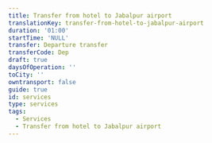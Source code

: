 ```yaml
---
title: Transfer from hotel to Jabalpur airport
translationKey: transfer-from-hotel-to-jabalpur-airport
duration: '01:00'
startTime: 'NULL'
transfer: Departure transfer
transferCode: Dep
draft: true
daysOfOperation: ''
toCity: ''
owntransport: false
guide: true
id: services
type: services
tags:
  - Services
  - Transfer from hotel to Jabalpur airport
---
```


